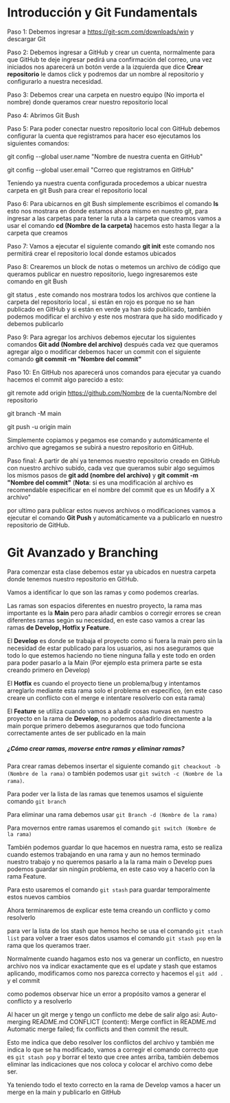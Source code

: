 # Introducción y Git Fundamentals





Paso 1: Debemos ingresar a https://git-scm.com/downloads/win y descargar Git

Paso 2: Debemos ingresar a GitHub y crear un cuenta, normalmente para que GitHub te deje ingresar pedirá una confirmación del correo, una vez iniciados nos aparecerá un botón verde a la izquierda que dice **Crear repositorio** le damos click y podremos dar un nombre al repositorio y configurarlo a nuestra necesidad.

Paso 3: Debemos crear una carpeta en nuestro equipo (No importa el nombre) donde queramos crear nuestro repositorio local

Paso 4: Abrimos Git Bush

Paso 5: Para poder conectar nuestro repositorio local con GitHub debemos configurar la cuenta que registramos para hacer eso ejecutamos los siguientes comandos:



git config --global user.name "Nombre de nuestra cuenta en GitHub"

git config --global user.email "Correo que registramos en GitHub"



Teniendo ya nuestra cuenta configurada procedemos a ubicar nuestra carpeta en git Bush para crear el repositorio local

Paso 6: Para ubicarnos en git Bush simplemente escribimos el comando **ls** esto nos mostrara en donde estamos ahora mismo en nuestro git, para ingresar a las carpetas para tener la ruta a la carpeta que creamos vamos a usar el comando **cd (Nombre de la carpeta)** hacemos esto hasta llegar a la carpeta que creamos

Paso 7: Vamos a ejecutar el siguiente comando **git init** este comando nos permitirá crear el repositorio local donde estamos ubicados

Paso 8: Crearemos un block de notas o metemos un archivo de código que queramos publicar en nuestro repositorio, luego ingresaremos este comando en git Bush



git status , este comando nos mostrara todos los archivos que contiene la carpeta del repositorio local , si están en rojo es porque no se han publicado en GitHub y si están en verde ya han sido publicado, también podemos modificar el archivo y este nos mostrara que ha sido modificado y debemos publicarlo

Paso 9: Para agregar los archivos debemos ejecutar los siguientes comandos **Git add (Nombre del archivo)** después cada vez que queramos agregar algo o modificar debemos hacer un commit con el siguiente comando **git commit -m "Nombre del commit"**

Paso 10: En GitHub nos aparecerá unos comandos para ejecutar ya cuando hacemos el commit algo parecido a esto:



git remote add origin https://github.com/Nombre de la cuenta/Nombre del repositorio

git branch -M main

git push -u origin main



Simplemente copiamos y pegamos ese comando y automáticamente el archivo que agregamos se subirá a nuestro repositorio en GitHub.



Paso final: A partir de ahí ya tenemos nuestro repositorio creado en GitHub con nuestro archivo subido, cada vez que queramos subir algo seguimos los mismos pasos de **git add (nombre del archivo)** y **git commit -m "Nombre del commit"** (**Nota**: si es una modificación al archivo es recomendable especificar en el nombre del commit que es un Modify a X archivo"



por ultimo para publicar estos nuevos archivos o modificaciones vamos a ejecutar el comando **Git Push** y automáticamente va a publicarlo en nuestro repositorio de GitHub.





# Git Avanzado y Branching







Para comenzar esta clase debemos estar ya ubicados en nuestra carpeta donde tenemos nuestro repositorio en GitHub.



Vamos a identificar lo que son las ramas y como podemos crearlas.

Las ramas son espacios diferentes en nuestro proyecto, la rama mas importante es la **Main** pero para añadir cambios o corregir errores se crean diferentes ramas según su necesidad, en este caso vamos a crear las ramas **de Develop, Hotfix y Feature**. 



El **Develop** es donde se trabaja el proyecto como si fuera la main pero sin la necesidad de estar publicado para los usuarios, asi nos aseguramos que todo lo que estemos haciendo no tiene ninguna falla y este todo en orden para poder pasarlo a la Main (Por ejemplo esta primera parte se esta creando primero en Develop)

El **Hotfix** es cuando el proyecto tiene un problema/bug y intentamos arreglarlo mediante esta rama solo el problema en especifico, (en este caso creare un conflicto con el merge e intentare resolverlo con esta rama)


El **Feature** se utiliza cuando vamos a añadir cosas nuevas en nuestro proyecto en la rama de **Develop**, no podemos añadirlo directamente a la main porque primero debemos asegurarnos que todo funciona correctamente antes de ser publicado en la main 



##### **¿Cómo crear ramas, moverse entre ramas y eliminar ramas?**




Para crear ramas debemos insertar el siguiente comando `git cheackout -b (Nombre de la rama)` o también podemos usar `git switch -c (Nombre de la rama)`.

Para poder ver la lista de las ramas que tenemos usamos el siguiente comando `git branch`

Para eliminar una rama debemos usar `git Branch -d (Nombre de la rama)`

Para movernos entre ramas usaremos el comando `git switch (Nombre de la rama)`



También podemos guardar lo que hacemos en nuestra rama, esto se realiza cuando estemos trabajando en una rama y aun no hemos terminado nuestro trabajo y no queremos pasarlo a la la rama main o Develop pues podemos guardar sin ningún problema, en este caso voy a hacerlo con la rama Feature.



Para esto usaremos el comando `git stash` para guardar temporalmente estos nuevos cambios

Ahora terminaremos de explicar este tema creando un conflicto y como resolverlo

para ver la lista de los stash que hemos hecho se usa el comando `git stash list`
para volver a traer esos datos usamos el comando `git stash pop` en la rama que los queramos traer.

Normalmente cuando hagamos esto nos va generar un conflicto, en nuestro archivo nos va indicar exactamente que es el update y stash que estamos aplicando, modificamos como nos parezca correcto y hacemos el `git add .` y el commit

como podemos observar hice un error a propósito vamos a generar el conflicto y a resolverlo

Al hacer un git merge y tengo un conflicto me debe de salir algo asi:
Auto-merging README.md
CONFLICT (content): Merge conflict in README.md
Automatic merge failed; fix conflicts and then commit the result.

Esto me indica que debo resolver los conflictos del archivo y también me indica lo que se ha modificado, vamos a corregir el comando correcto que es `git stash pop` y borrar el texto que cree antes arriba, también debemos eliminar las indicaciones que nos coloca y colocar el archivo como debe ser.

Ya teniendo todo el texto correcto en la rama de Develop vamos a hacer un merge en la main y publicarlo en GitHub 

